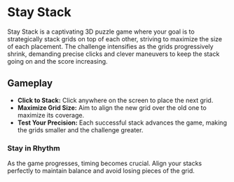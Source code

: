 # Stay Stack

Stay Stack is a captivating 3D puzzle game where your goal is to strategically stack grids on top of each other, striving to maximize the size of each placement. The challenge intensifies as the grids progressively shrink, demanding precise clicks and clever maneuvers to keep the stack going on and the score increasing.

## Gameplay

- **Click to Stack:** Click anywhere on the screen to place the next grid.
- **Maximize Grid Size:** Aim to align the new grid over the old one to maximize its coverage.
- **Test Your Precision:** Each successful stack advances the game, making the grids smaller and the challenge greater.

### Stay in Rhythm
As the game progresses, timing becomes crucial. Align your stacks perfectly to maintain balance and avoid losing pieces of the grid.
